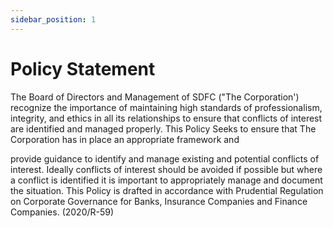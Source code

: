 ```yaml
---
sidebar_position: 1
---
```

# Policy Statement

The Board of Directors and Management of SDFC ("The Corporation') recognize the
importance of maintaining high standards of professionalism, integrity, and ethics in all its
relationships to ensure that conflicts of interest are identified and managed properly. This
Policy Seeks to ensure that The Corporation has in place an appropriate framework and

provide guidance to identify and manage existing and potential conflicts of interest. Ideally
conflicts of interest should be avoided if possible but where a conflict is identified it is
important to appropriately manage and document the situation.
This Policy is drafted in accordance with Prudential Regulation on Corporate Governance
for Banks, Insurance Companies and Finance Companies. (2020/R-59)